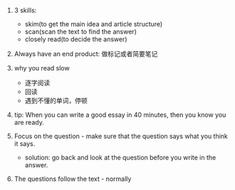 1. 3 skills: 
    - skim(to get the main idea and article structure)
    - scan(scan the text to find the answer)
    - closely read(to decide the answer)

2. Always have an end product: 做标记或者简要笔记

3. why you read slow
    - 逐字阅读
    - 回读
    - 遇到不懂的单词，停顿

4. tip: When you can write a good essay in 40 minutes, then you know you are ready.

5. Focus on the question - make sure that the question says what you think it says.
    - solution: go back and look at the question before you write in the answer.

6. The questions follow the text - normally
